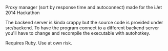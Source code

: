 Proxy manager (sort by response time and autoconnect) made for the iJet 2014 Hackathon

The backend server is kinda crappy but the source code is provided under src/backend. To have the program connect to a different backend server you'll have to change and recompile the executable with autohotkey.

Requires Ruby. Use at own risk.